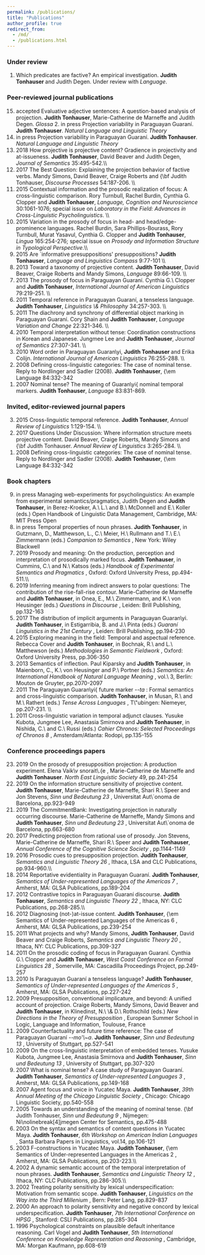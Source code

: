```yaml
---
permalink: /publications/
title: "Publications"
author_profile: true
redirect_from: 
  - /md/
  - /publications.html
---
```


### Under review

1. Which predicates are factive? An empirical investigation. <b> Judith Tonhauser </b> and Judith Degen. Under review with <i> Language</i>.

### Peer-reviewed journal publications

<ol reversed>
  <li> accepted Evaluative adjective sentences: A question-based analysis of projection. <b> Judith Tonhauser</b>, Marie-Catherine de Marneffe and Judith Degen. <i> Glossa</i>  
2. in press Projection variability in Paraguayan Guaraní. <b> Judith Tonhauser</b>. <i> Natural Language and Linguistic Theory</i>  </li>
  <li>in press Projection variability in Paraguayan Guaraní. <b> Judith Tonhauser</b>. <i> Natural Language and Linguistic Theory</i>  </li>
  <li>2018 How projective is projective content? Gradience in projectivity and at-issueness. <b> Judith Tonhauser</b>, David Beaver and Judith Degen, <i> Journal of Semantics</i>  35:495-542.\\ </li>
  <li>2017 The Best Question: Explaining the projection behavior of
factive verbs. Mandy Simons, David Beaver, Craige Roberts and {\bf
Judith Tonhauser</b>, <i> Discourse Processes</i>  54:187-206. \\</li>
  <li>2015 Contextual information and the prosodic realization of focus: A
cross-linguistic comparison. Rory Turnbull, Rachel Burdin, Cynthia G.
Clopper and <b> Judith Tonhauser</b>, <i> Language, Cognition and
Neuroscience</i>  30:1061-1076; special issue on <i> Laboratory in the
Field: Advances in Cross-Linguistic Psycholinguistics</i>. \\</li>
  <li>2015 Variation in the prosody of focus in head- and head/edge-prominence languages. Rachel Burdin, Sara Phillips-Bourass, Rory Turnbull, Murat Yasavul, Cynthia G. Clopper and <b> Judith Tonhauser</b>, <i> Lingua</i>  165:254-276; special issue on <i> Prosody and Information Structure in Typological Perspective</i>.\\ </li>
  <li>2015 Are `informative presuppositions' presuppositions? <b> Judith Tonhauser</b>, <i> Language and Linguistics Compass</i>  9:77-101 \\</li>
  <li>2013 Toward a taxonomy of projective content. <b> Judith Tonhauser</b>,
David Beaver, Craige Roberts and Mandy Simons, <i> Language</i>  89:66-109. \\</li>
  <li>2013  The prosody of focus in Paraguayan Guaraní. Cynthia
G.\ Clopper and <b> Judith Tonhauser</b>, <i> International
  Journal of American Linguistics</i>  79:219-251. \\</li>
  <li>2011 Temporal reference in Paraguayan Guaraní, a tenseless
language. <b> Judith Tonhauser</b>, <i> Linguistics \&
  Philosophy</i>  34:257-303. \\</li>
  <li>2011 The diachrony and synchrony of differential object marking in
Paraguayan Guaraní. Cory Shain and <b> Judith Tonhauser</b>, <i> Language
  Variation and Change</i>  22:321-346. \\</li>
  <li>2010 Temporal interpretation without tense: Coordination
constructions in Korean and Japanese. Jungmee Lee and <b> Judith
Tonhauser</b>, <i> Journal of Semantics</i>  27:307-341. \\</li>
  <li>2010 Word order in Paraguayan Guaran\yi, <b> Judith Tonhauser </b> and
Erika Colijn. <i> International Journal of American Linguistics</i>  76:255-288. \\</li>
  <li>2008 Defining cross-linguistic categories: The case of nominal
tense. Reply to Nordlinger and Sadler (2008). <b> Judith Tonhauser</b>, {\em
  Language</i>  84:332-342 </li>
  <li>2007 Nominal tense? The meaning of Guaran\yi{</i>  nominal temporal
markers. <b> Judith Tonhauser</b>, <i> Language</i>  83:831-869. </li>
</ol>

### Invited, editor-reviewed journal papers

<ol reversed>
  <li>2015 Cross-linguistic temporal reference. <b> Judith
Tonhauser</b>, <i> Annual Review of
Linguistics</i>  1:129-154. \\</li>
<li>2017 Questions Under Discussion: Where information structure meets
projective content. David Beaver, Craige Roberts, Mandy Simons and {\bf
Judith Tonhauser</b>. <i> Annual Review of
Linguistics</i>  3:265-284. \\</li>
  <li>2008 Defining cross-linguistic categories: The case of nominal
tense. Reply to Nordlinger and Sadler (2008). <b> Judith Tonhauser</b>, {\em
  Language</i>  84:332-342 </li>
</ol>

### Book chapters

<ol reversed>
  <li> 
in press Managing web-experiments for psycholinguistics: An example from experimental semantics/pragmatics, Judith Degen and <b> Judith Tonhauser</b>, in Berez-Kroeker, A.\ L.\ and B.\ McDonnell and E.\ Koller (eds.) Open Handbook of Linguistic Data Management, Cambridge, MA: MIT Press Open </li>

<li> in press Temporal properties of noun phrases. <b> Judith Tonhauser</b>,
in Gutzmann, D., Matthewson, L., C.\ Meier, H.\ Rullmann and T.\ E.\ Zimmermann (eds.) <i> Companion to Semantics</i> , New York: Wiley Blackwell </li>

<li> 2019  Prosody and meaning: On the production, perception and interpretation of prosodically marked focus. <b> Judith Tonhauser</b>, in Cummins, C.\ and N.\ Katsos (eds.) <i> Handbook of Experimental Semantics and Pragmatics</i> , Oxford: Oxford University Press, pp.494-511.\\  </li>

<li> 2019 Inferring meaning from indirect answers to polar questions: 
The contribution of the rise-fall-rise contour. Marie-Catherine de Marneffe and <b> Judith Tonhauser</b>, in Onea, E., M.\ Zimmermann, and K.\ von Heusinger (eds.) <i> Questions in Discourse</i> , Leiden: Brill Publishing, pp.132-163 </li>

<li> 2017 The distribution of implicit arguments in Paraguayan Guaran\yi. <b> Judith
Tonhauser</b>, in Estigarribia, B. and J.\ Pinta (eds.) <i> Guaraní Linguistics in
the 21st Century</i> , Leiden: Brill Publishing, pp.194-230 </li>

<li> 2015 Exploring meaning in the field: Temporal and aspectual
reference. Rebecca Cover and <b> Judith Tonhauser</b>, in Bochnak, R.\ and
L.\ Matthewson (eds.) <i> Methodologies in Semantic Fieldwork</i> , Oxford:
Oxford University Press, pp.306-350 </li>

<li> 2013 Semantics of inflection. Paul Kiparsky and <b> Judith
Tonhauser</b>, in Maienborn, C., K.\ von Heusinger and P.\ Portner (eds.)
<i> Semantics: An International Handbook of Natural Language
  Meaning</i> , vol.\ 3, Berlin: Mouton de Gruyter, pp.2070-2097 </li>

<li> 2011 The Paraguayan Guaran\yi{</i>  future marker <i> --ta</i> :
Formal semantics and cross-linguistic comparison. <b> Judith Tonhauser</b>,
in Musan, R.\ and M.\ Rathert (eds.) <i> Tense Across Languages</i> , 
T\"ubingen: Niemeyer, pp.207-231.  \\ </li>


<li> 2011 Cross-linguistic variation in temporal adjunct
clauses. Yusuke Kubota, Jungmee Lee, Anastasia Smirnova and <b> Judith
Tonhauser</b>, in Nishida, C.\ and C.\ Russi (eds.)  <i> Cahier Chronos: Selected Proceedings of
  Chronos 8</i> , Amsterdam/Atlanta: Rodopi, pp.135-155 </li>
 
</ol>

### Conference proceedings papers

<ol reversed>
<li> 2019 On the prosody of presupposition projection: A production experiment. Elena Vaik\v snorait\.{e</i> , Marie-Catherine de Marneffe and <b> Judith Tonhauser</b>. <i> North East Linguistic Society</i>  49, pp.241-254 </li>

<li> 2019 On the information structure sensitivity of projective content. <b> Judith Tonhauser</b>, Marie-Catherine de Marneffe, Shari R.\ Speer and Jon Stevens, <i> Sinn und Bedeutung 23</i> , Universitat Aut\`onoma de Barcelona, pp.923-949 </li>

<li> 2019 The CommitmentBank: Investigating projection in naturally occurring discourse. Marie-Catherine de Marneffe, Mandy Simons and <b> Judith Tonhauser</b>, <i> Sinn und Bedeutung 23</i> , Universitat Aut\`onoma de Barcelona, pp.663-680 </li>

<li> 2017 Predicting projection from rational use of prosody. Jon Stevens, Marie-Catherine de Marneffe, Shari R.\ Speer and <b> Judith Tonhauser</b>, <i> Annual Conference of the Cognitive Science Society</i> , pp.1144-1149  </li>

<li> 2016 Prosodic cues to presupposition projection.
<b> Judith Tonhauser</b>, <i> Semantics and Linguistic Theory 26</i> ,
Ithaca, LSA and CLC Publications, pp.934-960.\\ </li>

<li> 2014 Reportative evidentiality in Paraguayan Guaraní. <b> Judith
Tonhauser</b>, <i> Semantics of Under-represented
  Languages of the Americas 7</i> , Amherst, MA: GLSA
Publications, pp.189-204 </li>

<li> 2012 Contrastive topics in Paraguayan Guaraní discourse.
<b> Judith Tonhauser</b>, <i> Semantics and Linguistic Theory 22</i> ,
Ithaca, NY: CLC Publications, pp.268-285.\\ </li>

<li> 2012 Diagnosing (not-)at-issue content. <b> Judith Tonhauser</b>, {\em
  Semantics of Under-represented Languages of the Americas 6</i> ,
Amherst, MA: GLSA Publications, pp.239-254 </li>


<li> 2011 What projects and why? Mandy Simons, <b> Judith Tonhauser</b>,
David Beaver and Craige Roberts, <i> Semantics and Linguistic Theory
  20</i> , Ithaca, NY: CLC Publications, pp.309-327 </li>


<li> 2011 On the prosodic coding of focus in Paraguayan Guaraní. Cynthia
G.\ Clopper and <b> Judith Tonhauser</b>, <i> West Coast Conference on
Formal Linguistics 28</i> , Somerville, MA: Cascadilla
Proceedings Project, pp.249-257 </li>


<li> 2010 Is Paraguayan Guaraní a tenseless language? <b> Judith
Tonhauser</b>, <i> Semantics of Under-represented Languages of the
  Americas 5</i> , Amherst, MA: GLSA Publications, pp.227-242 </li>


<li> 2009 Presupposition, conventional implicature, and beyond: A
unified account of projection. Craige Roberts, Mandy Simons, David
Beaver and <b> Judith Tonhauser</b>, in Klinedinst, N.\ \& D.\ Rothschild (eds.) <i> New Directions in the Theory of
  Presupposition</i> , European Summer School in Logic, Language and Information, Toulouse, France </li>


<li> 2009 Counterfactuality and future time reference: The case of
Paraguayan Guaraní <i> --mo'\~a</i>. <b> Judith Tonhauser</b>, <i> Sinn
  und Bedeutung 13</i> , University of Stuttgart, pp.527-541 </li>


<li> 2009 On the cross-linguistic interpretation of embedded tenses.
Yusuke Kubota, Jungmee Lee, Anastasia Smirnova and <b> Judith Tonhauser</b>,
<i> Sinn und Bedeutung 13</i> , University of Stuttgart, pp.307-320 </li>


<li> 2007 What is nominal tense? A case study of Paraguayan Guaraní.
<b> Judith Tonhauser</b>, <i> Semantics of Under-represented Languages 3</i> , Amherst, MA: GLSA Publications, pp.149-168 </li>


<li> 2007 Agent focus and voice in Yucatec Maya. <b> Judith Tonhauser</b>, 
<i> 39th Annual Meeting of the Chicago Linguistic Society</i> ,
Chicago: Chicago Linguistic Society, pp.540-558 </li>


<li> 2005 Towards an understanding of the meaning of nominal tense. {\bf
Judith Tonhauser</b>, <i> Sinn und Bedeutung 9</i> , Nijmegen:
Ni\nolinebreak[4]jmegen Center for Semantics, pp.475-488 </li>

<li> 2003 On the syntax and semantics of content questions in Yucatec
Maya. <b> Judith Tonhauser</b>, <i> 6th Workshop on
  American Indian Languages</i> , Santa Barbara
Papers in Linguistics, vol.14, pp.106-121 </li>

<li> 2003 F-constructions in Yucatec Maya. <b> Judith Tonhauser</b>,  {\em
  Semantics of Under-represented Languages in the Americas 2</i> ,
Amherst, MA: GLSA Publications, pp.203-223.\\ </li>

<li> 2002 A dynamic semantic account of the temporal interpretation of
noun phrases. <b> Judith Tonhauser</b>, <i> Semantics
  and Linguistic Theory 12</i> , Ithaca, NY: CLC Publications, pp.286-305.\\ </li>

<li> 2002 Treating polarity sensitivity by lexical underspecification:
Motivation from semantic scope. <b> Judith Tonhauser</b>, 
<i> Linguistics on the Way into the Third Millenium</i> , Bern: Peter Lang, pp.829-837 </li>

<li> 2000 An approach to polarity sensitivity and negative concord by
lexical underspecification. <b> Judith Tonhauser</b>, <i> 7th
  International Conference on HPSG</i> , Stanford: CSLI Publications,
pp.285-304 </li>

<li> 1996 Psychological constraints on plausible default inheritance
reasoning. Carl Vogel and <b> Judith Tonhauser</b>, <i> 5th
  International Conference on Knowledge Representation and Reasoning</i> ,
Cambridge, MA: Morgan Kaufmann, pp.608-619  </li>

</ol>

